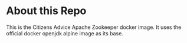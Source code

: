 # About this Repo

This is the Citizens Advice Apache Zookeeper docker image.
It uses the official docker openjdk alpine image as its base.
